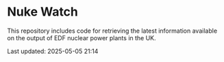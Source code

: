 # Nuke Watch

This repository includes code for retrieving the latest information available on the output of EDF nuclear power plants in the UK.

Last updated: 2025-05-05 21:14